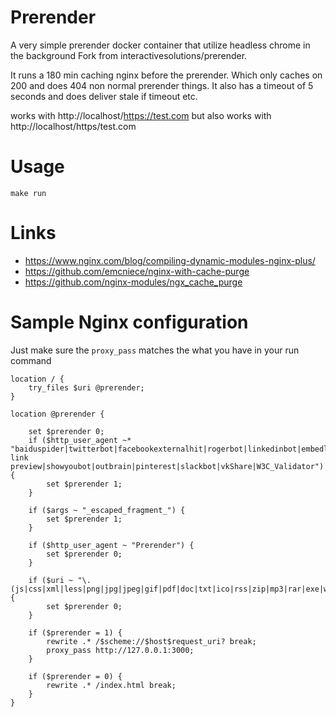 Prerender
=========

A very simple prerender docker container that utilize headless chrome in the background
Fork from interactivesolutions/prerender.

It runs a 180 min caching nginx before the prerender. Which only caches on 200 and does 404 non normal prerender things. It also has a timeout of 5 seconds and does deliver stale if timeout etc.

works with http://localhost/https://test.com but also works with http://localhost/https/test.com

# Usage

`make run`

# Links
- https://www.nginx.com/blog/compiling-dynamic-modules-nginx-plus/
- https://github.com/emcniece/nginx-with-cache-purge
- https://github.com/nginx-modules/ngx_cache_purge

# Sample Nginx configuration

Just make sure the `proxy_pass` matches the what you have in your run command

```
location / {
    try_files $uri @prerender;
}

location @prerender {

    set $prerender 0;
    if ($http_user_agent ~* "baiduspider|twitterbot|facebookexternalhit|rogerbot|linkedinbot|embedly|quora link preview|showyoubot|outbrain|pinterest|slackbot|vkShare|W3C_Validator") {
        set $prerender 1;
    }

    if ($args ~ "_escaped_fragment_") {
        set $prerender 1;
    }

    if ($http_user_agent ~ "Prerender") {
        set $prerender 0;
    }

    if ($uri ~ "\.(js|css|xml|less|png|jpg|jpeg|gif|pdf|doc|txt|ico|rss|zip|mp3|rar|exe|wmv|doc|avi|ppt|mpg|mpeg|tif|wav|mov|psd|ai|xls|mp4|m4a|swf|dat|dmg|iso|flv|m4v|torrent|ttf|woff)") {
        set $prerender 0;
    }

    if ($prerender = 1) {
        rewrite .* /$scheme://$host$request_uri? break;
        proxy_pass http://127.0.0.1:3000;
    }

    if ($prerender = 0) {
        rewrite .* /index.html break;
    }
}
```
